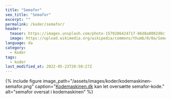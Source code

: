 ```yaml
---
title: "Semafor"
seo_title: "Semafor"
excerpt: ""
permalink: /koder/semafor/
header:
  teaser: https://images.unsplash.com/photo-1570286424717-86d8a0082d0c?ixlib=rb-1.2.1&ixid=MnwxMjA3fDB8MHxwaG90by1wYWdlfHx8fGVufDB8fHx8&auto=format&fit=crop&h=300&w=400&q=10
  image: https://upload.wikimedia.org/wikipedia/commons/thumb/0/0a/Semaphore_Signals_A-Z.jpg/1280px-Semaphore_Signals_A-Z.jpg
language: da
category:
  - Koder
tags:
  - koder
last_modified_at: 2022-05-23T20:50:27Z
---
```


{% include figure image_path="/assets/images/koder/kodemaskinen-semafor.png" caption="[Kodemaskinen.dk](https://www.kodemaskinen.dk/) kan let oversætte semafor-kode." alt="semafor oversat i kodemaskinen" %}
